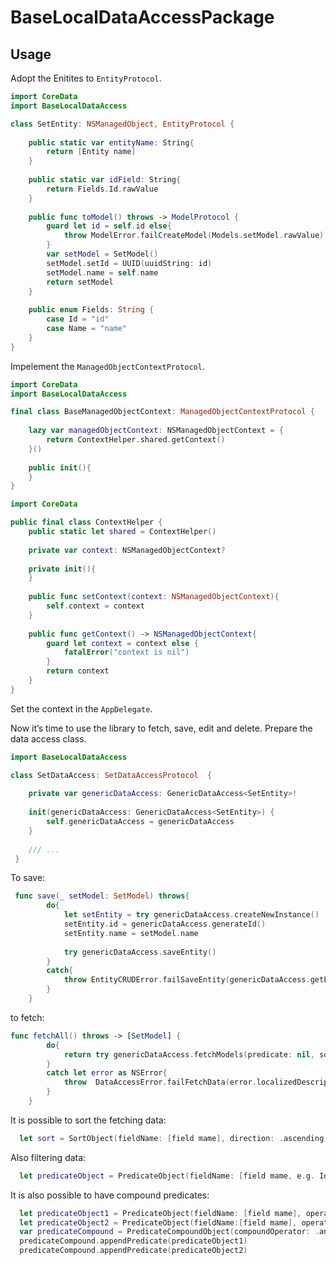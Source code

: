 # BaseLocalDataAccessPackage

## Usage

Adopt the Enitites to `EntityProtocol`. 

```swift
import CoreData
import BaseLocalDataAccess

class SetEntity: NSManagedObject, EntityProtocol {
    
    public static var entityName: String{
        return [Entity name]
    }
    
    public static var idField: String{
        return Fields.Id.rawValue
    }
    
    public func toModel() throws -> ModelProtocol {
        guard let id = self.id else{
            throw ModelError.failCreateModel(Models.setModel.rawValue)
        }
        var setModel = SetModel()
        setModel.setId = UUID(uuidString: id)
        setModel.name = self.name
        return setModel
    }
    
    public enum Fields: String {
        case Id = "id"
        case Name = "name"
    }
}
```

Impelement the `ManagedObjectContextProtocol`.

```swift
import CoreData
import BaseLocalDataAccess

final class BaseManagedObjectContext: ManagedObjectContextProtocol {
   
    lazy var managedObjectContext: NSManagedObjectContext = {
        return ContextHelper.shared.getContext()
    }()
    
    public init(){
    }
}
```
```swift
import CoreData

public final class ContextHelper {
    public static let shared = ContextHelper()
    
    private var context: NSManagedObjectContext?
    
    private init(){
    }
    
    public func setContext(context: NSManagedObjectContext){
        self.context = context
    }
    
    public func getContext() -> NSManagedObjectContext{
        guard let context = context else {
            fatalError("context is nil")
        }
        return context
    }
}
```

Set the context in the `AppDelegate`.

Now it’s time to use the library to fetch, save, edit and delete.
Prepare the data access class.

```swift 
import BaseLocalDataAccess

class SetDataAccess: SetDataAccessProtocol  {
    
    private var genericDataAccess: GenericDataAccess<SetEntity>!
    
    init(genericDataAccess: GenericDataAccess<SetEntity>) {
        self.genericDataAccess = genericDataAccess
    }
    
    /// ...
 }
```

To save:

```swift
 func save(_ setModel: SetModel) throws{
        do{
            let setEntity = try genericDataAccess.createNewInstance()
            setEntity.id = genericDataAccess.generateId()
            setEntity.name = setModel.name
            
            try genericDataAccess.saveEntity()
        }
        catch{
            throw EntityCRUDError.failSaveEntity(genericDataAccess.getEntityName())
        }
    }
```

to fetch:

```swift
func fetchAll() throws -> [SetModel] {
        do{
            return try genericDataAccess.fetchModels(predicate: nil, sort: nil)
        }
        catch let error as NSError{
            throw  DataAccessError.failFetchData(error.localizedDescription)
        }
    }
```
It is possible to sort the fetching data:

```swift
  let sort = SortObject(fieldName: [field mame], direction: .ascending )
```

Also filtering data:

```swift
  let predicateObject = PredicateObject(fieldName: [field mame, e.g. Id], operatorName: .equal, value: [value])
```

It is also possible to have compound predicates:

```swift
  let predicateObject1 = PredicateObject(fieldName: [field mame], operatorName: .equal, value: [value])
  let predicateObject2 = PredicateObject(fieldName:[field mame], operatorName: .equal, value: [value])
  var predicateCompound = PredicateCompoundObject(compoundOperator: .and)
  predicateCompound.appendPredicate(predicateObject1)
  predicateCompound.appendPredicate(predicateObject2)
```
